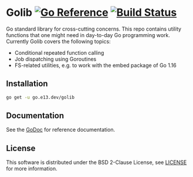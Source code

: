 # Golib [![Go Reference](https://pkg.go.dev/badge/go.e13.dev/golib.svg)](https://pkg.go.dev/go.e13.dev/golib) [![Build Status](https://travis-ci.org/makkes/golib.svg?branch=master)](https://travis-ci.org/makkes/golib)

Go standard library for cross-cutting concerns. This repo contains utility functions that one might need in day-to-day Go programming work. Currently Golib covers the following topics:

* Conditional repeated function calling
* Job dispatching using Goroutines
* FS-related utilities, e.g. to work with the embed package of Go 1.16

## Installation

```sh
go get -u go.e13.dev/golib
```

## Documentation

See the [GoDoc](https://pkg.go.dev/go.e13.dev/golib) for reference documentation.

## License

This software is distributed under the BSD 2-Clause License, see [LICENSE](LICENSE) for more information.
